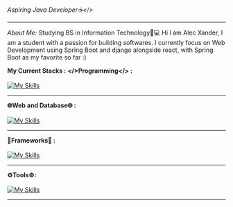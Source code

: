 *Aspiring Java Developer☕</>*
<hr>

*About Me:*
Studying BS in Information Technology📝💻
Hi I am Alec Xander, I am a student with a passion for building softwares. I currently focus on Web Development using Spring Boot and django alongside react, with Spring Boot as my favorite so far :) <br>

**My Current Stacks :**
**</>Programming</> :** <br><br>
[![My Skills](https://skillicons.dev/icons?i=java,js,python,php,nodejs)](https://skillicons.dev)
<hr>

**🌐Web and Database🌐 :**<br><br>
[![My Skills](https://skillicons.dev/icons?i=html,css,mysql)](https://skillicons.dev)
<hr>

**🎯Frameworks🎯 :**<br><br>
[![My Skills](https://skillicons.dev/icons?i=react,bootstrap,spring,django,express)](https://skillicons.dev)
<hr>

**⚙️Tools⚙️:**<br><br>
[![My Skills](https://skillicons.dev/icons?i=figma,git)](https://skillicons.dev)
<hr>





